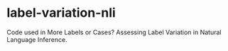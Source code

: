 # label-variation-nli
Code used in More Labels or Cases? Assessing Label Variation in Natural Language Inference. 

